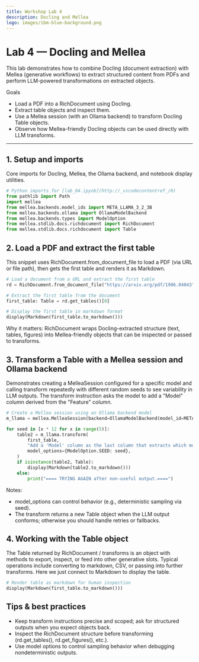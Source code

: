 ```yaml
---
title: Workshop Lab 4
description: Docling and Mellea
logo: images/ibm-blue-background.png
---
```


# Lab 4 — Docling and Mellea

This lab demonstrates how to combine Docling (document extraction) with Mellea (generative workflows) to extract structured content from PDFs and perform LLM-powered transformations on extracted objects.

Goals

- Load a PDF into a RichDocument using Docling.
- Extract table objects and inspect them.
- Use a Mellea session (with an Ollama backend) to transform Docling Table objects.
- Observe how Mellea-friendly Docling objects can be used directly with LLM transforms.



---

## 1. Setup and imports

Core imports for Docling, Mellea, the Ollama backend, and notebook display utilities.

```python
# Python imports for [lab_04.ipynb](http://_vscodecontentref_/0)
from pathlib import Path
import mellea
from mellea.backends.model_ids import META_LLAMA_3_2_3B
from mellea.backends.ollama import OllamaModelBackend
from mellea.backends.types import ModelOption
from mellea.stdlib.docs.richdocument import RichDocument
from mellea.stdlib.docs.richdocument import Table
```



## 2. Load a PDF and extract the first table

This snippet uses RichDocument.from_document_file to load a PDF (via URL or file path), then gets the first table and renders it as Markdown.

```python
# Load a document from a URL and extract the first table
rd = RichDocument.from_document_file("https://arxiv.org/pdf/1906.04043")

# Extract the first table from the document
first_table: Table = rd.get_tables()[0]

# Display the first table in markdown format
display(Markdown(first_table.to_markdown()))
```

Why it matters: RichDocument wraps Docling-extracted structure (text, tables, figures) into Mellea-friendly objects that can be inspected or passed to transforms.



## 3. Transform a Table with a Mellea session and Ollama backend

Demonstrates creating a MelleaSession configured for a specific model and calling transform repeatedly with different random seeds to see variability in LLM outputs. The transform instruction asks the model to add a "Model" column derived from the "Feature" column.

```python
# Create a Mellea session using an Ollama backend model
m_llama = mellea.MelleaSession(backend=OllamaModelBackend(model_id=META_LLAMA_3_2_3B))

for seed in [x * 12 for x in range(5)]:
    table2 = m_llama.transform(
        first_table,
        "Add a 'Model' column as the last column that extracts which model was used for that feature or 'None' if none.",
        model_options={ModelOption.SEED: seed},
    )
    if isinstance(table2, Table):
        display(Markdown(table2.to_markdown()))
    else:
        print("==== TRYING AGAIN after non-useful output.====")
```

Notes:

- model_options can control behavior (e.g., deterministic sampling via seed).
- The transform returns a new Table object when the LLM output conforms; otherwise you should handle retries or fallbacks.



## 4. Working with the Table object

The Table returned by RichDocument / transforms is an object with methods to export, inspect, or feed into other generative slots. Typical operations include converting to markdown, CSV, or passing into further transforms. Here we just connect to Markdown to display the table.

```python
# Render table as markdown for human inspection
display(Markdown(first_table.to_markdown()))
```



## Tips & best practices

- Keep transform instructions precise and scoped; ask for structured outputs when you expect objects back.
- Inspect the RichDocument structure before transforming (rd.get_tables(), rd.get_figures(), etc.).
- Use model options to control sampling behavior when debugging nondeterministic outputs.